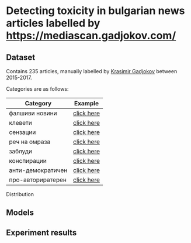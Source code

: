 # Detecting toxicity in bulgarian news articles labelled by https://mediascan.gadjokov.com/

## Dataset

Contains 235 articles, manually labelled by [Krasimir Gadjokov](https://www.gadjokov.com/) between 2015-2017.

Categories are as follows:

| Category | Example |
|----------|---------|
| фалшиви новини | [click here](http://bradva.bg/bg/article/article-108980#.WOEh6FPyt3k) |
| клевети | [click here](http://pik.bg/%D0%B1%D0%BE%D0%BC%D0%B1%D0%B0-%D0%B2-%D0%BF%D0%B8%D0%BA-%D1%80%D0%B0%D0%B4%D0%B0%D0%BD-%D0%B8-%D0%BF%D1%80%D0%BE%D1%82%D0%B5%D1%81%D1%82%D0%BD%D0%B0-%D0%BC%D1%80%D0%B5%D0%B6%D0%B0-%D0%BD%D0%B0-%D1%82%D0%B0%D0%B9%D0%BD%D0%B0-%D1%81%D1%80%D0%B5%D1%89%D0%B0-%D0%BF%D0%BB%D0%B0%D0%BD%D0%B8%D1%80%D0%B0%D1%82-%D1%81%D0%B2%D0%B0%D0%BB%D1%8F%D0%BD%D0%B5%D1%82%D0%BE-%D0%BD%D0%B0-%D1%86%D0%B0%D1%86%D0%B0%D1%80%D0%BE%D0%B2-%D0%B4%D0%B0%D0%B2%D0%B0%D1%82-%D0%BF%D0%BE--news363313.html) |
| сензации | [click here](https://fakti.bg/life/234099-3-znaka-che-ste-bogina-v-seksa) |
| реч на омраза | [click here](https://trud.bg/%D1%8F%D0%BA-%D1%80%D0%B8%D1%82%D0%BD%D0%B8%D0%BA-%D0%B7%D0%B0%D0%B1%D0%B8-%D0%BA%D0%B0%D0%B1%D0%B8%D0%BD%D0%B5%D1%82%D1%8A%D1%82-%D0%B2-%D0%B7%D0%B5%D0%BB%D0%B5%D0%BD%D0%B8%D1%82%D0%B5-%D0%B7%D0%B0/) |
| заблуди | [click here](http://www.zajenata.bg/%D0%BA%D0%B0%D0%BF%D0%B2%D0%B0%D0%B9%D1%82%D0%B5-%D0%BE%D1%82-%D1%82%D0%BE%D0%B7%D0%B8-%D0%BB%D0%B5%D0%BA-%D0%B2-%D1%83%D1%88%D0%B8%D1%82%D0%B5-%D1%81%D0%B8-%D0%B8-%D1%81%D0%BB%D1%83%D1%85%D1%8A%D1%82-%D0%B2%D0%B8-%D1%89%D0%B5-%D1%81%D0%B5-%D0%B2%D1%8A%D0%B7%D1%81%D1%82%D0%B0%D0%BD%D0%BE%D0%B2%D0%B8-%D0%BD%D0%B0-97!-%D1%82%D0%BE%D0%B7%D0%B8-%D0%BB%D0%B5%D1%81%D0%B5%D0%BD-%D0%BD%D0%B0%D1%82%D1%83%D1%80%D0%B0%D0%BB%D0%B5%D0%BD-%D0%BB%D0%B5%D0%BA-%D0%B5-%D0%B5%D1%84%D0%B8%D0%BA%D0%B0%D1%81%D0%B5%D0%BD-%D0%B4%D0%BE%D1%80%D0%B8-%D0%B7%D0%B0-%D0%B2%D1%8A%D0%B7%D1%80%D0%B0%D1%81%D1%82%D0%BD%D0%B8-%D1%85%D0%BE%D1%80%D0%B0-news81287.html) |
| конспирации | [click here](https://trud.bg/article-4882794/) |
| анти-демократичен | [click here](http://budnaera.com/201701f/17010944.html) |
| про-авториратерен | [click here](http://duma.bg/node/37323) |

Distribution



## Models

## Experiment results
